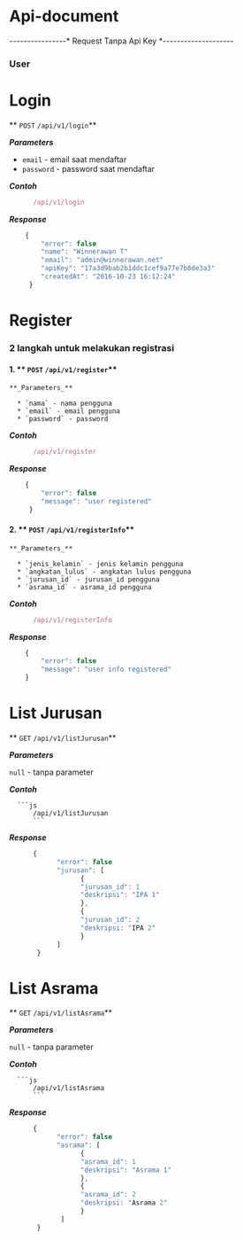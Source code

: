 # Api-document

----------------* Request Tanpa Api Key *--------------------

### User

# Login

** `POST` `/api/v1/login`**

**_Parameters_**

* `email` - email saat mendaftar
* `password` - password saat mendaftar

**_Contoh_**

```js
      /api/v1/login
```

**_Response_**

```js
    {
        "error": false
        "name": "Winnerawan T"
        "email": "admin@winnerawan.net"
        "apiKey": "17a3d9bab2b1ddc1cef9a77e7b8de3a3"
        "createdAt": "2016-10-23 16:12:24"
     }
```

# Register

### 2 langkah untuk melakukan registrasi

#### 1. ** `POST` `/api/v1/register`**

    **_Parameters_**

      * `nama` - nama pengguna
      * `email` - email pengguna
      * `password` - password
      
**_Contoh_**

```js
      /api/v1/register
```

**_Response_**

```js
    {
        "error": false
        "message": "user registered"
     }
```

#### 2. ** `POST` `/api/v1/registerInfo`**

    **_Parameters_**

      * `jenis_kelamin` - jenis kelamin pengguna
      * `angkatan_lulus` - angkatan lulus pengguna
      * `jurusan_id` - jurusan_id pengguna 
      * `asrama_id` - asrama_id pengguna 

**_Contoh_**

```js
      /api/v1/registerInfo
```

**_Response_**

```js
    {
        "error": false
        "message": "user info registered"
    }
```

# List Jurusan

** `GET` `/api/v1/listJurusan`**

***_Parameters_*** 

`null` - tanpa parameter 

**_Contoh_**

      ```js      
          /api/v1/listJurusan
          ```
**_Response_**

```js
      {
            "error": false
            "jurusan": [
                  {
                  "jurusan_id": 1
                  "deskripsi": "IPA 1"
                  },
                  {
                  "jurusan_id": 2
                  "deskripsi: "IPA 2"
                  }
            ]
       }     
```

# List Asrama

** `GET` `/api/v1/listAsrama`**

***_Parameters_*** 

`null` - tanpa parameter 

**_Contoh_**

      ```js      
          /api/v1/listAsrama
          ```
**_Response_**

```js    
      {
            "error": false
            "asrama": [
                  {
                  "asrama_id": 1
                  "deskripsi": "Asrama 1"
                  },
                  {
                  "asrama_id": 2
                  "deskripsi: "Asrama 2"
                  }
             ]
       }      
```


